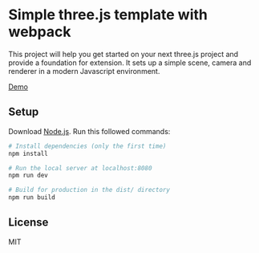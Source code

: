 # Simple three.js template with webpack

This project will help you get started on your next three.js project and provide a foundation for extension. It sets up a simple scene, camera and renderer in a modern Javascript environment.

[Demo](http://51fe.github.io/three.js-template/dist)

## Setup
Download [Node.js](https://nodejs.org/en/download/).
Run this followed commands:

``` bash
# Install dependencies (only the first time)
npm install

# Run the local server at localhost:8080
npm run dev

# Build for production in the dist/ directory
npm run build
```

## License
MIT
